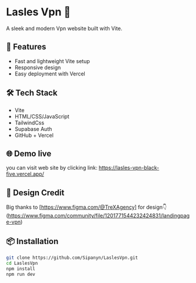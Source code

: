 # Lasles Vpn 🔐

A sleek and modern Vpn website built with Vite.

## 🚀 Features
- Fast and lightweight Vite setup
- Responsive design
- Easy deployment with Vercel

## 🛠️ Tech Stack
- Vite
- HTML/CSS/JavaScript
- TailwindCss
- Supabase Auth
- GitHub + Vercel
## 🌐 Demo live

you can visit web site by clicking link:
https://lasles-vpn-black-five.vercel.app/

## 🎨 Design Credit
Big thanks to [https://www.figma.com/@TreXAgency]
for design👇
(https://www.figma.com/community/file/1201771544232424831/landingpage-vpn) 

## 📦 Installation 
```bash
git clone https://github.com/Sipanyn/LaslesVpn.git
cd LaslesVpn
npm install
npm run dev


